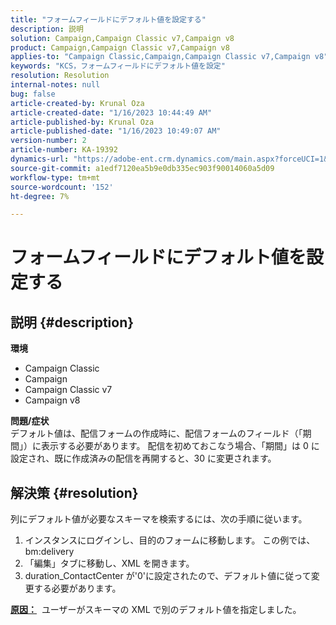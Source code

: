 ```yaml
---
title: "フォームフィールドにデフォルト値を設定する"
description: 説明
solution: Campaign,Campaign Classic v7,Campaign v8
product: Campaign,Campaign Classic v7,Campaign v8
applies-to: "Campaign Classic,Campaign,Campaign Classic v7,Campaign v8"
keywords: "KCS，フォームフィールドにデフォルト値を設定"
resolution: Resolution
internal-notes: null
bug: false
article-created-by: Krunal Oza
article-created-date: "1/16/2023 10:44:49 AM"
article-published-by: Krunal Oza
article-published-date: "1/16/2023 10:49:07 AM"
version-number: 2
article-number: KA-19392
dynamics-url: "https://adobe-ent.crm.dynamics.com/main.aspx?forceUCI=1&pagetype=entityrecord&etn=knowledgearticle&id=51a035cc-8a95-ed11-aad1-6045bd006793"
source-git-commit: a1edf7120ea5b9e0db335ec903f90014060a5d09
workflow-type: tm+mt
source-wordcount: '152'
ht-degree: 7%

---
```


# フォームフィールドにデフォルト値を設定する

## 説明 {#description}

<b>環境</b>
- Campaign Classic
- Campaign
- Campaign Classic v7
- Campaign v8



<b>問題/症状</b><br>デフォルト値は、配信フォームの作成時に、配信フォームのフィールド（「期間」）に表示する必要があります。 配信を初めておこなう場合、「期間」は 0 に設定され、既に作成済みの配信を再開すると、30 に変更されます。

## 解決策 {#resolution}


列にデフォルト値が必要なスキーマを検索するには、次の手順に従います。

1. インスタンスにログインし、目的のフォームに移動します。 この例では、bm:delivery
2. 「編集」タブに移動し、XML を開きます。
3. duration_ContactCenter が&#39;0&#39;に設定されたので、デフォルト値に従って変更する必要があります。




<b><u>原因：</u></b>  ユーザーがスキーマの XML で別のデフォルト値を指定しました。
